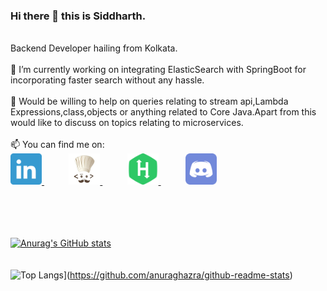 ### Hi there 👋 this is Siddharth.</br>
</br>
Backend Developer hailing from Kolkata.</br>
</br>
🔭 I’m currently working on integrating ElasticSearch with SpringBoot for incorporating faster search without any hassle.</br>
</br>
💬 Would be willing to help on queries relating to stream api,Lambda Expressions,class,objects or anything related to Core Java.Apart from this would like to discuss on topics relating to microservices.</br>
</br>
📫 You can find me on: </br>

<a href="https://www.linkedin.com/in/siddharth-majhi/">
  <img src="https://github.com/yoshimitsu117/yoshimitsu117/blob/main/iconfinder_linkedin_1807540.png"
       alt="Linked In Link"
       height="50"
       width="50"
      >
  </a>
  &nbsp;
  &nbsp;
  &nbsp;
  &nbsp;
  &nbsp;
  <a href="https://www.codechef.com/users/siddharthmajhy">
  <img src="https://github.com/yoshimitsu117/yoshimitsu117/blob/main/cc_icon.jpg"
       alt="Codechef Link"
       height="50"
       width="50"
      >
  </a>
  &nbsp;
  &nbsp;
  &nbsp;
  &nbsp;
  &nbsp;
  <a href="https://www.hackerrank.com/yoshimitsu_sword">
  <img src="https://github.com/yoshimitsu117/yoshimitsu117/blob/main/hr_icon.png"
       alt="Hackerrank Link"
       height="50"
       width="50"
      >
  </a>
  &nbsp;
  &nbsp;
  &nbsp;
  &nbsp;
  &nbsp;
  <a href="https://discord.com/channels/702952286871224350/702952286871224353">
  <img src="https://github.com/yoshimitsu117/yoshimitsu117/blob/main/dicord_icon.png"
       alt="Discord Link"
       height="50"
       width="50"
      >
  </a>
</br>
</br>
</br>
</br>
</br>

[![Anurag's GitHub stats](https://github-readme-stats.vercel.app/api?username=yoshimitsu117&show_icons=true&theme=jolly)](https://github.com/anuraghazra/github-readme-stats)
</br>
</br>
</br>
![Top Langs](https://github-readme-stats.vercel.app/api/top-langs/?username=yoshimitsu117)](https://github.com/anuraghazra/github-readme-stats)
<!--
**yoshimitsu117/yoshimitsu117** is a ✨ _special_ ✨ repository because its `README.md` (this file) appears on your GitHub profile.

Here are some ideas to get you started:

-  ...
- 🌱 I’m currently learning ...
- 👯 I’m looking to collaborate on ...
- 🤔 I’m looking for help with ...
- 💬 Ask me about ...
- 📫 How to reach me: ...
- 😄 Pronouns: ...
- ⚡ Fun fact: ...
-->
